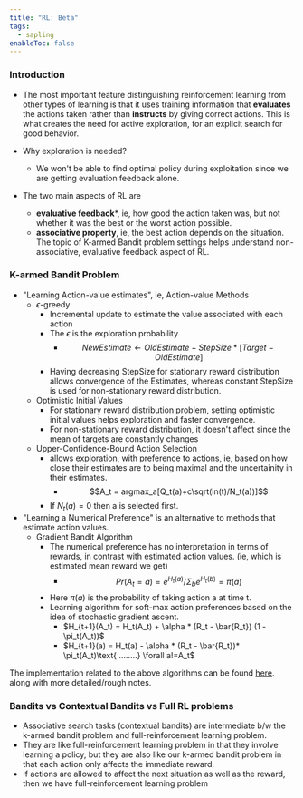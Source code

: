 ```yaml
---
title: "RL: Beta"
tags:
  - sapling
enableToc: false
---
```

### Introduction
- The most important feature distinguishing reinforcement learning from other types of learning is that it uses training information that **evaluates** the actions taken rather than **instructs** by giving correct actions. This is what creates the need for active exploration, for an explicit search for good behavior.
* Why exploration is needed?
	- We won't be able to find optimal policy during exploitation since we are getting evaluation feedback alone.

* The two main aspects of RL are
	* **evaluative feedback***, ie, how good the action taken was, but not whether it was the best or the worst action possible.
	- **associative property**, ie, the best action depends on the situation. The topic of K-armed Bandit problem settings helps understand non-associative, evaluative feedback aspect of RL.


### K-armed Bandit Problem
- "Learning Action-value estimates", ie, Action-value Methods
	- $\epsilon$-greedy
		- Incremental update to estimate the value associated with each action
		- The $\epsilon$ is the exploration probability
			- $$NewEstimate \leftarrow  OldEstimate + StepSize*[Target-OldEstimate]$$
		- Having decreasing StepSize for stationary reward distribution allows convergence of the Estimates, whereas constant StepSize is used for non-stationary reward distribution.
	- Optimistic Initial Values
		- For stationary reward distribution problem, setting optimistic initial values helps exploration and faster convergence.
		- For non-stationary reward distribution, it doesn't affect since the mean of targets are constantly changes
	- Upper-Confidence-Bound Action Selection
		- allows exploration, with preference to actions, ie, based on how close their estimates are to being maximal and the uncertainity in their estimates.
			 - $$A_t = argmax_a[Q_t(a)+c\sqrt(ln(t)/N_t(a))]$$
		- If $N_t(a)=0$ then a is selected first.
- "Learning a Numerical Preference" is an alternative to methods that estimate action values.
	- Gradient Bandit Algorithm
		- The numerical preference has no interpretation in terms of rewards, in contrast with estimated action values. (ie, which is estimated mean reward we get)
			- $$Pr(A_t=a) = e^{H_t(a)}/{\Sigma_b e^{H_t(b)}} = \pi(a)$$
		- Here $\pi(a)$ is the probability of taking action a at time t. 
		- Learning algorithm for soft-max action preferences based on the idea of stochastic gradient ascent.
			- $H_{t+1}(A_t) = H_t(A_t) + \alpha * (R_t - \bar{R_t}) (1 - \pi_t(A_t))$
			- $H_{t+1}(a) = H_t(a) - \alpha * (R_t - \bar{R_t})* \pi_t(A_t)\text{   ........}     \forall a!=A_t$ 


The implementation related to the above algorithms can be found [here](https://github.com/ps4vs/Deep-RL/tree/main/Chapter-2). along with more detailed/rough notes.

### Bandits vs Contextual Bandits vs Full RL problems

- Associative search tasks (contextual bandits) are intermediate b/w the k-armed bandit problem and full-reinforcement learning problem. 
- They are like full-reinforcement learning problem in that they involve learning a policy, but they are also like our k-armed bandit problem in that each action only affects the immediate reward. 
- If actions are allowed to affect the next situation as well as the reward, then we have full-reinforcement learning problem

